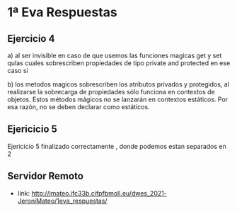 # 1ª Eva Respuestas

## Ejercicio 4

a) al ser invisible en caso de que usemos las funciones magicas get y set qulas cuales sobrescriben propiedades de tipo private and protected en ese caso si

b) los metodos magicos sobrescriben los atributos privados y protegidos, al realizarse la sobrecarga de propiedades sólo funciona en contextos de objetos. Estos métodos mágicos no se lanzarán en contextos estáticos. Por esa razón, no se deben declarar como estáticos.


## Ejericicio 5
Ejericicio 5 finalizado correctamente , donde podemos estan separados en 2 

## Servidor Remoto

- link: http://jmateo.ifc33b.cifpfbmoll.eu/dwes_2021-JeroniMateo/1eva_respuestas/
